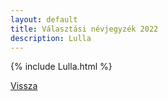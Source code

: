 ```yaml
---
layout: default
title: Választási névjegyzék 2022
description: Lulla
---
```


{% include Lulla.html %}

[Vissza](./)